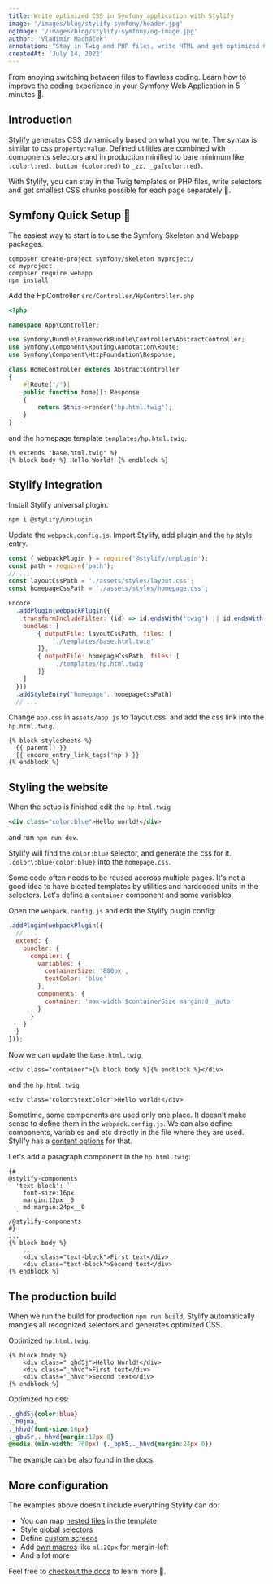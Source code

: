 ```yaml
---
title: Write optimized CSS in Symfony application with Stylify
image: '/images/blog/stylify-symfony/header.jpg'
ogImage: '/images/blog/stylify-symfony/og-image.jpg'
author: 'Vladimír Macháček'
annotation: "Stay in Twig and PHP files, write HTML and get optimized CSS. Learn how to write optimized CSS in a Symfony web application in a minute."
createdAt: 'July 14, 2022'
---
```


From anoying switching between files to flawless coding. Learn how to improve the coding experience in your Symfony Web Application in 5 minutes 🚀.

## Introduction
[Stylify](https://stylify.dev) generates CSS dynamically based on what you write. The syntax is similar to css `property:value`. Defined utilities are combined with components selectors and in production minified to bare minimum like `.color\:red,.button {color:red}` to `_zx, _ga{color:red}`.

With Stylify, you can stay in the Twig templates or PHP files, write selectors and get smallest CSS chunks possible for each page separately 🤟.

## Symfony Quick Setup 🚀
The easiest way to start is to use the Symfony Skeleton and Webapp packages.
```
composer create-project symfony/skeleton myproject/
cd myproject
composer require webapp
npm install
```

Add the HpController `src/Controller/HpController.php`

```php
<?php

namespace App\Controller;

use Symfony\Bundle\FrameworkBundle\Controller\AbstractController;
use Symfony\Component\Routing\Annotation\Route;
use Symfony\Component\HttpFoundation\Response;

class HomeController extends AbstractController
{
    #[Route('/')]
    public function home(): Response
    {
        return $this->render('hp.html.twig');
    }
}
```

and the homepage template `templates/hp.html.twig`.
```twig
{% extends "base.html.twig" %}
{% block body %} Hello World! {% endblock %}
```

## Stylify Integration

Install Stylify universal plugin.
```
npm i @stylify/unplugin
```

Update the `webpack.config.js`. Import Stylify, add plugin and the `hp` style entry.

```js
const { webpackPlugin } = require('@stylify/unplugin');
const path = require('path');
// ...
const layoutCssPath = './assets/styles/layout.css';
const homepageCssPath = './assets/styles/homepage.css';

Encore
  .addPlugin(webpackPlugin({
    transformIncludeFilter: (id) => id.endsWith('twig') || id.endsWith('.php'),
    bundles: [
        { outputFile: layoutCssPath, files: [
            './templates/base.html.twig'
        ]},
        { outputFile: homepageCssPath, files: [
            './templates/hp.html.twig'
        ]}
    ]
  }))
  .addStyleEntry('homepage', homepageCssPath)
  // ...
```

Change `app.css` in `assets/app.js` to 'layout.css' and add the css link into the `hp.html.twig`.

```twig
{% block stylesheets %}
  {{ parent() }}
  {{ encore_entry_link_tags('hp') }}
{% endblock %}
```

## Styling the website
When the setup is finished edit the `hp.html.twig`
```html
<div class="color:blue">Hello world!</div>
```
and run `npm run dev`.

Stylify will find the `color:blue` selector, and generate the css for it. `.color\:blue{color:blue}` into the `homepage.css`.

Some code often needs to be reused accross multiple pages. It's not a good idea to have bloated templates by utilities and hardcoded units in the selectors. Let's define a `container` component and some variables.

Open the `webpack.config.js` and edit the Stylify plugin config:
```js
.addPlugin(webpackPlugin({
  // ...
  extend: {
    bundler: {
      compiler: {
        variables: {
          containerSize: '800px',
          textColor: 'blue'
        },
        components: {
          container: 'max-width:$containerSize margin:0__auto'
        }
      }
    }
  }
}));
```

Now we can update the `base.html.twig`
```twig
<div class="container">{% block body %}{% endblock %}</div>
```

and the `hp.html.twig`

```twig
<div class="color:$textColor">Hello world!</div>
```

Sometime, some components are used only one place. It doesn't make sense to define them in the `webpack.config.js`. We can also define components, variables and etc directly in the file where they are used. Stylify has a [content options](https://stylify.dev/docs/stylify/compiler#contentoptionsprocessors) for that.

Let's add a paragraph component in the `hp.html.twig`:

```twig
{#
@stylify-components
  'text-block': `
    font-size:16px
    margin:12px__0
    md:margin:24px__0
  `
/@stylify-components
#}
...
{% block body %}
    ...
    <div class="text-block">First text</div>
    <div class="text-block">Second text</div>
{% endblock %}
```

## The production build
When we run the build for production `npm run build`, Stylify automatically mangles all recognized selectors and generates optimized CSS.

Optimized `hp.html.twig`:
```twig
{% block body %}
    <div class="_ghd5j">Hello World!</div>
    <div class="_hhvd">First text</div>
    <div class="_hhvd">Second text</div>
{% endblock %}
```

Optimized hp css:
```css
._ghd5j{color:blue}
._h0jma,
._hhvd{font-size:16px}
._gbu5r,._hhvd{margin:12px 0}
@media (min-width: 768px) {._bpb5,._hhvd{margin:24px 0}}
```

The example can be also found in the [docs](https://stylify.dev/docs/integrations/symfony).

## More configuration
The examples above doesn't include everything Stylify can do:
- You can map [nested files](https://stylify.dev/docs/bundler#files-content-option) in the template
- Style [global selectors](https://stylify.dev/docs/stylify/compiler#plainselectors)
- Define [custom screens](https://stylify.dev/docs/stylify/compiler#screens)
- Add [own macros](https://stylify.dev/docs/stylify/compiler#macros) like `ml:20px` for margin-left
- And a lot more

Feel free to [checkout the docs](https://stylify.dev/docs/get-started) to learn more 💎.
